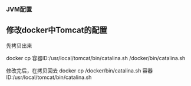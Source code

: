 



### JVM配置






## 修改docker中Tomcat的配置

先拷贝出来

docker cp 容器ID:/usr/local/tomcat/bin/catalina.sh  /docker/bin/catalina.sh

修改完后，在拷贝回去
docker cp /docker/bin/catalina.sh 容器ID:/usr/local/tomcat/bin/catalina.sh


